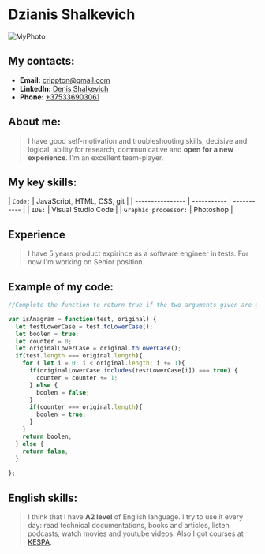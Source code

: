 # Dzianis Shalkevich

![MyPhoto](https://avatars0.githubusercontent.com/u/12560265?s=460&u=928035af8bf49df5ec13ce5aecf3ee6976a47c64&v=4)

## My contacts:
  - **Email:** <crippton@gmail.com>
  - **LinkedIn:** [Denis Shalkevich](https://www.linkedin.com/in/denis-shalkevich-b8a090ba/)
  - **Phone:** [+375336903061](tel:+375336903061)
  
## About me:
>I have good self-motivation and troubleshooting skills, decisive and logical, ability for research, communicative and **open for a new experience**. I'm an excellent team-player. 

## My key skills:

| `Code:` | JavaScript, HTML, CSS, git |
| ---------------- | ----------- | ----------- |
| `IDE:` | Visual Studio Code |
| `Graphic processor:` | Photoshop |

## Experience
>I have 5 years product expirince as a software engineer in tests. For now I'm working on Senior position.

## Example of my code:

```javascript
//Complete the function to return true if the two arguments given are anagrams of each other; return false otherwise.

var isAnagram = function(test, original) {
  let testLowerCase = test.toLowerCase();
  let boolen = true;
  let counter = 0;
  let originalLoverCase = original.toLowerCase();
  if(test.length === original.length){
    for ( let i = 0; i < original.length; i += 1){
      if(originalLowerCase.includes(testLowerCase[i]) === true) {
        counter = counter += 1;
      } else {
        boolen = false;
      }
      if(counter === original.length){
        boolen = true;
      }
    }
    return boolen;
  } else {
    return false;
  }
  
};
```

## English skills:
>  I think that I have **A2 level** of English language. I try to use it every day: read technical documentations, books and articles, listen podcasts, watch  movies and youtube videos. Also I got courses at [KESPA](https://kespa.ru/).
